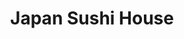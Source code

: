 ---
layout: place
title: "Japan Sushi House"
permalink: /virginia/hampton/japan-sushi-house.html
stateAbbr: VA
stateName: Virginia
cityName: Hampton
place_id: ChIJ8zOSvfGCuokRWhbBG5YHNm8
photos:
  - name: >-
      places/ChIJ8zOSvfGCuokRWhbBG5YHNm8/photos/AeeoHcJY4t0P2q2b-VSf1dW-0DjRSN-ZHgJa9pEm8k7IX-ZWmwo5765MlogHCVB711ysuO1Vwf5nXA5vEyPAq3lmkzGVVSJMQzxERrGB7CDHWFoAtRwQ-_mfNjjWFoj1lUHfwqQ7t60UHbiN4kfxPTrWaQffVdLWP30ojXBYlI5iC-rr_aMtRskyFek3ZeUgBUgcRC5p7g2pBxIlu5um8_qeyzwMFDDuIEKBNjkg7Im6zOECpWL67PsJNWy24uWy1fGO2Pq0_wFC8fvPVXE7Eo7Xg2-Fic5gqSDrIk53F1IO5txeID3sn8AsYQfeOX_Mn_aybVOlyuEBr6a2SLqkP8v6HB0uGBJ5q908GT7UqtsDLQLXRBYPKcohprA3GgCHXiyXLSFtAKaAtimUXUMq_B2PVYl77LWN0zsIZk8OjTHlarg
    widthPx: 4703
    heightPx: 3527
    authorAttributions:
      - displayName: John Toth
        uri: https://maps.google.com/maps/contrib/114980616996925068720
        photoUri: >-
          https://lh3.googleusercontent.com/a-/ALV-UjV2chmj9g-iATFN_Wu3e-Z6nXWbP5v4ZF5pPGiZojvab6ijk42F=s100-p-k-no-mo
    flagContentUri: >-
      https://www.google.com/local/imagery/report/?cb_client=maps_api_places.places_api&image_key=!1e10!2sCIHM0ogKEICAgICE4tSjPQ&hl=en-US
    googleMapsUri: >-
      https://www.google.com/maps/place//data=!3m4!1e2!3m2!1sCIHM0ogKEICAgICE4tSjPQ!2e10!4m2!3m1!1s0x89ba82f1bd9233f3:0x6f3607961bc1165a
  - name: >-
      places/ChIJ8zOSvfGCuokRWhbBG5YHNm8/photos/AeeoHcKTm4bq-Ojq4eSFaQflGwfSx404NEpl-l56PoYMkHBp9Lg5QyuQJxcVivqQ9s_l2-DNTtmYK2o79KWHxv08V0f2eWArLvwfpdLiYgi3B599WyffTIdP8J95UUEf_RESorbW8OB3TwPpFlkG2VM_ED9e81XemiT53dLiqiJVbo0-e4eEzfmcyHWVOkaMCcw1H76lEOQojArJwSBWhgGtrfOBMGqdH4Mw020h0qraoH2AuaiGMWNA4MmHMWmLoNAxcYfNgypmTYx-zdYOZKH_GOv-b7lo1TDOXnI6Oq7XJJq3Lw77xqx4J07o2-3gUw7G1UgOtzy5kKr26S4X6yWx3axY8gt8VvnWRebkNT5Hy_y2jfw5FoZqfmur3ClqSRUM3Ip0fPJTbP4ZeekXBMvFObCU2cVOC0sBIWRleoMqEadwxVH_
    widthPx: 1170
    heightPx: 576
    authorAttributions:
      - displayName: Jenny Leos
        uri: https://maps.google.com/maps/contrib/108009307713266669949
        photoUri: >-
          https://lh3.googleusercontent.com/a-/ALV-UjWyQzwHYFNlm7cYNW-8VOlg--tTjMWTx8ZFCu3kJ2PkY4LYjoro=s100-p-k-no-mo
    flagContentUri: >-
      https://www.google.com/local/imagery/report/?cb_client=maps_api_places.places_api&image_key=!1e10!2sCIHM0ogKEICAgIDujqakhAE&hl=en-US
    googleMapsUri: >-
      https://www.google.com/maps/place//data=!3m4!1e2!3m2!1sCIHM0ogKEICAgIDujqakhAE!2e10!4m2!3m1!1s0x89ba82f1bd9233f3:0x6f3607961bc1165a
  - name: >-
      places/ChIJ8zOSvfGCuokRWhbBG5YHNm8/photos/AeeoHcL65KLRXHwi-Ynp-PeMN67WCJ2WxKu7xjX6ebwHEwlhHzPCl4OLVlE5Fr69uNYHCJY2oysyooFntjJIVBNvYCSmlcnoWbri_cztQyrz8LWKdN2hh9YtaUUJ4FqlQXwNUYbFWjoTNQYQB-Cy17mW6ChUWSThKPaa8-p3-UlBt7hxzI-Fg3QvcM7oM_kNeMCNJ2Zyiw6kULo6VLdIxEaFEF5cXUsWfR1z0WgWKCRzufr2-UjFiDxh7gyEAfxREhPcUrBmqytPBKoQ0WeFH6GyNBTRO78F8HHP4fR8ihH3VPStQenFnAD1uTOZ7iVV2VEBCTITyMie4OfcINBM0fvPL4OyN5KtRj5ywOnCTuCakHfcrf0y89lk8QdoOKHPWFntBpNv2_A6-f3tjOOfcvlvj3tkjVWCi4CyEraubykox24CcA
    widthPx: 1794
    heightPx: 1223
    authorAttributions:
      - displayName: Mary Tibbs
        uri: https://maps.google.com/maps/contrib/108427454419709032482
        photoUri: >-
          https://lh3.googleusercontent.com/a-/ALV-UjWTcCtN0VbOSoKToZxabuGN9WO7IaZg6FKDVCVq4KdeN6tgvO2d2g=s100-p-k-no-mo
    flagContentUri: >-
      https://www.google.com/local/imagery/report/?cb_client=maps_api_places.places_api&image_key=!1e10!2sCIHM0ogKEICAgICO_M6XQQ&hl=en-US
    googleMapsUri: >-
      https://www.google.com/maps/place//data=!3m4!1e2!3m2!1sCIHM0ogKEICAgICO_M6XQQ!2e10!4m2!3m1!1s0x89ba82f1bd9233f3:0x6f3607961bc1165a
  - name: >-
      places/ChIJ8zOSvfGCuokRWhbBG5YHNm8/photos/AeeoHcJlMDGQWk9RLlC7KOq5aaczlcp5Ob7U07QjfBZcXUHYNlTyyrrCFXb5w0LGbOgNOpycwNtlGTIPEewqUs3_fGCERcV-h7A9HhY6hn2viO2n995wk1H8-MDC-LgTdlQegt1FWIOklpRd3vRQKuSpK1D-LKMlp-vxwgVQovf4utWiqqdcjFgnnuldyLeRDeLPwxtplaQFV76vgSC7RDQQO7YysXk0hRkJX-5-tYlVeHpYyHGixU9uVrwaInTjWNdmBeeDzKe3XEjUTt56zjJ8hW7zGrDZaKcBW60MkotIqfddtcoYD3SbZc5QeP2njsr1poG0VIUUV__vBNKGJN-j4bFvMXIe7vz7z2ejE0AJf3dB9kyEBpbVUhZ14estN7H6Fw8emlyHnUUGnLkD4OiCF31--6Qi_LHBBu11ZJKI8Mw
    widthPx: 3024
    heightPx: 4032
    authorAttributions:
      - displayName: Jay
        uri: https://maps.google.com/maps/contrib/112385763728657404406
        photoUri: >-
          https://lh3.googleusercontent.com/a-/ALV-UjUgPUqbpKpT-92akJ4ZCEpCTJVWBdsH6X0etEhUPhC0PCcmLzMb=s100-p-k-no-mo
    flagContentUri: >-
      https://www.google.com/local/imagery/report/?cb_client=maps_api_places.places_api&image_key=!1e10!2sCIHM0ogKEICAgIDjm6KACg&hl=en-US
    googleMapsUri: >-
      https://www.google.com/maps/place//data=!3m4!1e2!3m2!1sCIHM0ogKEICAgIDjm6KACg!2e10!4m2!3m1!1s0x89ba82f1bd9233f3:0x6f3607961bc1165a
  - name: >-
      places/ChIJ8zOSvfGCuokRWhbBG5YHNm8/photos/AeeoHcI74KDnZrCioWohDCotRIn3a1rRfeD1spI6Z7N2Qqe-C9ZGObOHjM6nD3zbdI9j5CrjwMZD7SEizY1PJYhywHjVxddiHqyD_zDhdXTmHOjZCU0OhU4MRIzWWM3kAW8qKQ__cb-qwvigNRDnepLdO8Je4mYuPhKPOiW8xng1i5hn0YXVmR31dKwe3EIWB_xcQ6tzj5Ts0v1WGh0rLffz91jmMqs8dmznucCCYKQ2a_elyrA135NC0nQtHcBF-c3KiF8-SGhO1cVPdmsbFTQ5QTx-hqZoBql6TVr0QFfIEy8P8avNWm3XqKShSXhXGoj69BciGYHwTj0g-R7h2tk7WxPol0fCoZogt6i9yd9AdJf3b28TFXk5DHbdfpx5Q4rnG_2hYvE5MHyDZA51Vjx5Y2KKwnF9IZW3Pox8nP3l6qKtJ_cjsfkPsSsgsc7q3TSm
    widthPx: 4080
    heightPx: 2296
    authorAttributions:
      - displayName: Christopher
        uri: https://maps.google.com/maps/contrib/111002453855522179584
        photoUri: >-
          https://lh3.googleusercontent.com/a/ACg8ocJjSa96qilFWXpV9Qt5kwU7qQX8K59ZGkZ6UVQ0nwEzAiJeEw=s100-p-k-no-mo
    flagContentUri: >-
      https://www.google.com/local/imagery/report/?cb_client=maps_api_places.places_api&image_key=!1e10!2sCIABIhAA3ireqT2awWef2GYABcE9&hl=en-US
    googleMapsUri: >-
      https://www.google.com/maps/place//data=!3m4!1e2!3m2!1sCIABIhAA3ireqT2awWef2GYABcE9!2e10!4m2!3m1!1s0x89ba82f1bd9233f3:0x6f3607961bc1165a
  - name: >-
      places/ChIJ8zOSvfGCuokRWhbBG5YHNm8/photos/AeeoHcJ2lYLB2whATBXRvVrRQV9yLkeO1PCVKpxWWwNfRwbLnIttWmuyOEBnLh5viKx0ENTFnvrx-ZcxRkcwDO_U2dnzbqhnxihJQpY7rXKMDqfzRQN2FjeIbGnwBiDxiahtH1AJoTPdVx6_LkuO2WECD9A7yx_P1rYdm9n4DG7xwtR42pO43nCU9e-TpSBeF2-SALUz47BPGTSdXXkbtSkUh3IeFAI_k6_MPEIf7BmwOgzb16QAJYRGw_58yeYNrnnleJ67wbsg1w3Doe4J4upEeEp9eoeRGdTfXNpv3897wYjf5JL8GQhnvl8NVW_nRpaw2J-yEnMsAKc49Jm9sWd9HKDj5vDO545LT9xxk8qrkvQ7DxTgqa8CoxZ9LUSo3yT3h2zbqALzWYgxN1GLns7ix8XIXc_9cq_FzWvcLaktdXfwuA
    widthPx: 1080
    heightPx: 1920
    authorAttributions:
      - displayName: Randy Cash
        uri: https://maps.google.com/maps/contrib/109636879246562329857
        photoUri: >-
          https://lh3.googleusercontent.com/a-/ALV-UjUWefjDwKmKLsAwiK1L6e_Qn2yc8n-XDA2y4I0D3_GDx3AzJaDw=s100-p-k-no-mo
    flagContentUri: >-
      https://www.google.com/local/imagery/report/?cb_client=maps_api_places.places_api&image_key=!1e10!2sCIHM0ogKEICAgIDEn6qyKA&hl=en-US
    googleMapsUri: >-
      https://www.google.com/maps/place//data=!3m4!1e2!3m2!1sCIHM0ogKEICAgIDEn6qyKA!2e10!4m2!3m1!1s0x89ba82f1bd9233f3:0x6f3607961bc1165a
  - name: >-
      places/ChIJ8zOSvfGCuokRWhbBG5YHNm8/photos/AeeoHcI5kJIwtmpVQBQLa_2uPI4x-OIbiolokwL01dKyOpiEv1EcHDYbcXd6gSCHkVcqW_GsEcxnlmlwXQD81wyTDL7nImMLF_ky5Hz0oFL0EOGW2aDz9qJKINv76djFFa5fsUaaHI2Purxpx-PqZNPUPmRxj5Pl7Jz5VECOpkAtsdptshS7z2GP0I91OLWsXw7KsURT21zAwE9UMTCxd3I3us0s1rsf7bvelmz6LPCjNNFJJ7xXcwyBEkSkeVt9_qcN13CxLaQ9JWAvU_QvtfAVq7fnfgV27kdJk7IA9venn7z0wQyJi_PBU6fiB1l9f57Ja0xHitSooEEh1fMnT4HY_u2iC0dkFkQZvqD5Hvg0Rc8h2eM3RUUnOb73JK_sHgfWL4SuGVhSJmv8QIWfFuXW4_ns5e15iux4s1B2G3dVaxU
    widthPx: 1080
    heightPx: 1920
    authorAttributions:
      - displayName: Randy Cash
        uri: https://maps.google.com/maps/contrib/109636879246562329857
        photoUri: >-
          https://lh3.googleusercontent.com/a-/ALV-UjUWefjDwKmKLsAwiK1L6e_Qn2yc8n-XDA2y4I0D3_GDx3AzJaDw=s100-p-k-no-mo
    flagContentUri: >-
      https://www.google.com/local/imagery/report/?cb_client=maps_api_places.places_api&image_key=!1e10!2sCIHM0ogKEICAgIDEn6qyGA&hl=en-US
    googleMapsUri: >-
      https://www.google.com/maps/place//data=!3m4!1e2!3m2!1sCIHM0ogKEICAgIDEn6qyGA!2e10!4m2!3m1!1s0x89ba82f1bd9233f3:0x6f3607961bc1165a
  - name: >-
      places/ChIJ8zOSvfGCuokRWhbBG5YHNm8/photos/AeeoHcLaC_wqotlpw2AU3VMtVeanFh4tdia1JfVT93VsztG1BbF5XCI310Lwk1fRhkxNzqAlO3so3vv3R_CJl-1OBQqYvHB3A8im6uR_kLtOLxkJ-UA5nrf4KxNF2KU89Kgda4nRlHhsL5-7lc5coJDkk5JuCiFaDo6t42zgfp1NWUPm5CINFvf5OHHYbPJNXi0jkcRX-gwPirn3Y4ds_C7EPcr8e73kVFN80v-5WUpvUkJRcyjho1-2mMZDGT5p7iPBX0GnQNeGDty3CVWUqiD5B4VDeSCLhvjIJ6swFmqDWWUwc0r_O_7P-QwBlC07jsSiXAv15wJJT0vvqvvNk4_L20eti3KJsOe4vY_0_FhWkZsKsW1NV20rYDchAXdjlXSVkKXeXUNQkAvL2zGbtGNdKZL6NUEM10aLEqJIc_YZUx2DhcTjBmrQj-AIbKJiICqf
    widthPx: 4080
    heightPx: 2296
    authorAttributions:
      - displayName: Christopher
        uri: https://maps.google.com/maps/contrib/111002453855522179584
        photoUri: >-
          https://lh3.googleusercontent.com/a/ACg8ocJjSa96qilFWXpV9Qt5kwU7qQX8K59ZGkZ6UVQ0nwEzAiJeEw=s100-p-k-no-mo
    flagContentUri: >-
      https://www.google.com/local/imagery/report/?cb_client=maps_api_places.places_api&image_key=!1e10!2sCIABIhAA3ireqT2awWef2QYABmm2&hl=en-US
    googleMapsUri: >-
      https://www.google.com/maps/place//data=!3m4!1e2!3m2!1sCIABIhAA3ireqT2awWef2QYABmm2!2e10!4m2!3m1!1s0x89ba82f1bd9233f3:0x6f3607961bc1165a
  - name: >-
      places/ChIJ8zOSvfGCuokRWhbBG5YHNm8/photos/AeeoHcK1Yn4v1AutjCTFQRZTU-HKaULHnQnJ-wwGaYuDcycQd6Asg9WPMeiIEV5mCnx9JVpHzLlMiLULBJMrBCTadXZQIDc-4jLkWgj4OnfMyZFSz2m33YWp-mO_vRx0mV5bh5EQRJSa9a_U6QypAEPq_GooMQtUDZPrI_MFFeAeaYazAu8YW5QbngamSc9O1xZjUE9qlyrYVgO3RqGXAQMbWO5MFyzcvJNySfn17DVHGOA92TabW4pSACOwi3xHXj9FvKusEjGw1CFhr4hND9ts1BLbHKbLF5LLJSvE4-ZBaD4o10GL8IoZGvyz7sCXs9kJ5sKGRmQdcUDTcI8zVuX8RBRoSCyiEdNbw0wVYBHRvfiEXyQ0kIgbBX7tlWpLPERvZqSwbsmn8_ciZxA0W7BOSldlF1gRKIz5BDpspzNTaQI
    widthPx: 1000
    heightPx: 1000
    authorAttributions:
      - displayName: jiang gina
        uri: https://maps.google.com/maps/contrib/115240382449093819954
        photoUri: >-
          https://lh3.googleusercontent.com/a/ACg8ocLMwmdL4N-wJQaUW_nuHmvXmS-Q8TA6ljCKWwIn24bkr-qtCA=s100-p-k-no-mo
    flagContentUri: >-
      https://www.google.com/local/imagery/report/?cb_client=maps_api_places.places_api&image_key=!1e10!2sCIHM0ogKEICAgID4z_u6GA&hl=en-US
    googleMapsUri: >-
      https://www.google.com/maps/place//data=!3m4!1e2!3m2!1sCIHM0ogKEICAgID4z_u6GA!2e10!4m2!3m1!1s0x89ba82f1bd9233f3:0x6f3607961bc1165a
  - name: >-
      places/ChIJ8zOSvfGCuokRWhbBG5YHNm8/photos/AeeoHcL-N1fLIki-WYKbGoib59hSuxa8wVmpQ_8bYiOf9f_LVLMbPuqgaCw0b2lhIMOgR5nKU9f5VRr5u_yQ2JIISEJtyzLVrQEAda-9l00HJBsE_zEQp6I0sLo8lXPVO_QrLI_x6qAtyp-K4SYCecgTki4WgvOM-sZ9A7jkpcgiaCtL8Q5DiF4kHpjtf7WcRWxOsyD79BaF7vWW1yNx1Za8sbMXHvd2JqpHz5HDEUnUuHBCR2SXNV-sbrcfggmmAOg3z4bhuunehAO4iK4kBZJZ9sQ39KKnzMIHSye50kkiLF-BHVGA_TdYWhmLNhPQ0uru5J-s08pwtBTYz4hRk--pbzOeV0oD4TIEj5lmezf1-vEDPeJnm9CvUaqdWKAjE0-TJH2Wol403jj5Fb6NqdyAMePbF6h60iWgHO-QbGFCing10PxUgpQKFTcQYdDvTA
    widthPx: 4080
    heightPx: 2296
    authorAttributions:
      - displayName: Christopher
        uri: https://maps.google.com/maps/contrib/111002453855522179584
        photoUri: >-
          https://lh3.googleusercontent.com/a/ACg8ocJjSa96qilFWXpV9Qt5kwU7qQX8K59ZGkZ6UVQ0nwEzAiJeEw=s100-p-k-no-mo
    flagContentUri: >-
      https://www.google.com/local/imagery/report/?cb_client=maps_api_places.places_api&image_key=!1e10!2sCIABIhADydmY9iNXCWef2VYAC_M6&hl=en-US
    googleMapsUri: >-
      https://www.google.com/maps/place//data=!3m4!1e2!3m2!1sCIABIhADydmY9iNXCWef2VYAC_M6!2e10!4m2!3m1!1s0x89ba82f1bd9233f3:0x6f3607961bc1165a
address: 1162 Big Bethel Rd, Hampton, VA 23666, USA
street: 1162 Big Bethel Rd
city: Hampton
state: VA
zip: '23666'
country: USA
neighborhood: null
latitude: '37.058245'
longitude: '-76.425371'
accessibility_options:
  wheelchairAccessibleParking: true
  wheelchairAccessibleEntrance: true
  wheelchairAccessibleRestroom: true
  wheelchairAccessibleSeating: true
business_status: OPERATIONAL
name: Japan Sushi House
google_maps_links:
  directionsUri: >-
    https://www.google.com/maps/dir//''/data=!4m7!4m6!1m1!4e2!1m2!1m1!1s0x89ba82f1bd9233f3:0x6f3607961bc1165a!3e0
  placeUri: https://maps.google.com/?cid=8013600928244504154
  writeAReviewUri: >-
    https://www.google.com/maps/place//data=!4m3!3m2!1s0x89ba82f1bd9233f3:0x6f3607961bc1165a!12e1
  reviewsUri: >-
    https://www.google.com/maps/place//data=!4m4!3m3!1s0x89ba82f1bd9233f3:0x6f3607961bc1165a!9m1!1b1
  photosUri: >-
    https://www.google.com/maps/place//data=!4m3!3m2!1s0x89ba82f1bd9233f3:0x6f3607961bc1165a!10e5
primary_type: Japanese Restaurant
opening_hours:
  regular: null
  current: null
secondary_opening_hours:
  regular:
    weekdayDescriptions: null
    type: null
  current:
    weekdayDescriptions: null
    type: null
phone: (757) 838-0666
price_level: PRICE_LEVEL_MODERATE
price_range: $10 &ndash; $20
rating: '4.1'
rating_count: 136
website: https://www.japansushihouseva.com/?utm_source=gmb&utm_medium=website
description: null
reviews:
  - name: >-
      places/ChIJ8zOSvfGCuokRWhbBG5YHNm8/reviews/ChZDSUhNMG9nS0VJQ0FnSUNPX002WFBnEAE
    relativePublishTimeDescription: 2 years ago
    rating: 1
    text:
      text: >-
        The sushi was lacking taste! We wanted so badly to find a regular spot.
        Everything tasted very blah, even the wasabi. I never ruin my sushi with
        soy sauce overload, but today was different. The spicy tuna had hardly
        any spice and looked very dry, almost looked like the tuna you can by in
        the snack packs- kind if tasted like it too. No hospitality...tbh I
        wasn't even sure if they appreciated my business. PLEASE HELP! I'm
        searching for an awesome Sushi restaurant and haven't found one in the
        Peninsula area since Soya closed at Coliseum Central.
      languageCode: en
    originalText:
      text: >-
        The sushi was lacking taste! We wanted so badly to find a regular spot.
        Everything tasted very blah, even the wasabi. I never ruin my sushi with
        soy sauce overload, but today was different. The spicy tuna had hardly
        any spice and looked very dry, almost looked like the tuna you can by in
        the snack packs- kind if tasted like it too. No hospitality...tbh I
        wasn't even sure if they appreciated my business. PLEASE HELP! I'm
        searching for an awesome Sushi restaurant and haven't found one in the
        Peninsula area since Soya closed at Coliseum Central.
      languageCode: en
    authorAttribution:
      displayName: Mary Tibbs
      uri: https://www.google.com/maps/contrib/108427454419709032482/reviews
      photoUri: >-
        https://lh3.googleusercontent.com/a-/ALV-UjWTcCtN0VbOSoKToZxabuGN9WO7IaZg6FKDVCVq4KdeN6tgvO2d2g=s128-c0x00000000-cc-rp-mo-ba6
    publishTime: '2022-06-04T20:27:05.400045Z'
    flagContentUri: >-
      https://www.google.com/local/review/rap/report?postId=ChZDSUhNMG9nS0VJQ0FnSUNPX002WFBnEAE&d=17924085&t=1
    googleMapsUri: >-
      https://www.google.com/maps/reviews/data=!4m6!14m5!1m4!2m3!1sChZDSUhNMG9nS0VJQ0FnSUNPX002WFBnEAE!2m1!1s0x89ba82f1bd9233f3:0x6f3607961bc1165a
  - name: >-
      places/ChIJ8zOSvfGCuokRWhbBG5YHNm8/reviews/ChZDSUhNMG9nS0VJQ0FnSURKMGFtclVREAE
    relativePublishTimeDescription: a year ago
    rating: 5
    text:
      text: >-
        Ordered on Postmates, and have never eaten here before.


        Ordered some food from here, and I am very surprised. I've never had a
        place have food that tastes good when sushi is involved. And I love how
        they logically pack it. Would definitely eat here either Ordered or in
        person again 🙂
      languageCode: en
    originalText:
      text: >-
        Ordered on Postmates, and have never eaten here before.


        Ordered some food from here, and I am very surprised. I've never had a
        place have food that tastes good when sushi is involved. And I love how
        they logically pack it. Would definitely eat here either Ordered or in
        person again 🙂
      languageCode: en
    authorAttribution:
      displayName: Jarod Smith
      uri: https://www.google.com/maps/contrib/108217891889180149972/reviews
      photoUri: >-
        https://lh3.googleusercontent.com/a-/ALV-UjVUI8jMOOgVf_9__VxlCGOk1PhnYblIbt39OPmOuM8A7OX1bJ_Kxw=s128-c0x00000000-cc-rp-mo-ba3
    publishTime: '2023-07-18T21:42:44.048581Z'
    flagContentUri: >-
      https://www.google.com/local/review/rap/report?postId=ChZDSUhNMG9nS0VJQ0FnSURKMGFtclVREAE&d=17924085&t=1
    googleMapsUri: >-
      https://www.google.com/maps/reviews/data=!4m6!14m5!1m4!2m3!1sChZDSUhNMG9nS0VJQ0FnSURKMGFtclVREAE!2m1!1s0x89ba82f1bd9233f3:0x6f3607961bc1165a
  - name: >-
      places/ChIJ8zOSvfGCuokRWhbBG5YHNm8/reviews/ChdDSUhNMG9nS0VJQ0FnSUR1anNhSmxBRRAB
    relativePublishTimeDescription: 2 years ago
    rating: 1
    text:
      text: >-
        I order Chicken udon, if you look it up online it’s nothing like what I
        received. It has do soup, and it has vegetables in it as well. Did not
        smell or taste like udon is supposed to. Had to take the veggies to the
        side. Very disappointed.
      languageCode: en
    originalText:
      text: >-
        I order Chicken udon, if you look it up online it’s nothing like what I
        received. It has do soup, and it has vegetables in it as well. Did not
        smell or taste like udon is supposed to. Had to take the veggies to the
        side. Very disappointed.
      languageCode: en
    authorAttribution:
      displayName: Jenny Leos
      uri: https://www.google.com/maps/contrib/108009307713266669949/reviews
      photoUri: >-
        https://lh3.googleusercontent.com/a-/ALV-UjWyQzwHYFNlm7cYNW-8VOlg--tTjMWTx8ZFCu3kJ2PkY4LYjoro=s128-c0x00000000-cc-rp-mo
    publishTime: '2022-08-20T19:11:50.628836Z'
    flagContentUri: >-
      https://www.google.com/local/review/rap/report?postId=ChdDSUhNMG9nS0VJQ0FnSUR1anNhSmxBRRAB&d=17924085&t=1
    googleMapsUri: >-
      https://www.google.com/maps/reviews/data=!4m6!14m5!1m4!2m3!1sChdDSUhNMG9nS0VJQ0FnSUR1anNhSmxBRRAB!2m1!1s0x89ba82f1bd9233f3:0x6f3607961bc1165a
  - name: >-
      places/ChIJ8zOSvfGCuokRWhbBG5YHNm8/reviews/ChZDSUhNMG9nS0VJQ0FnSUMyck5XZEVREAE
    relativePublishTimeDescription: 3 years ago
    rating: 5
    text:
      text: >-
        Great sushi at a great price. My preferred sushi bar in the
        Hampton/Newport News area. They have great deals for lunch and the fish
        is always fresh and tasty. I've tried about 6 or 7 different rolls and
        it's pretty hard to pick wrong. The Summer Roll and the miso soup are
        especially delicious!!
      languageCode: en
    originalText:
      text: >-
        Great sushi at a great price. My preferred sushi bar in the
        Hampton/Newport News area. They have great deals for lunch and the fish
        is always fresh and tasty. I've tried about 6 or 7 different rolls and
        it's pretty hard to pick wrong. The Summer Roll and the miso soup are
        especially delicious!!
      languageCode: en
    authorAttribution:
      displayName: Joey Daniel
      uri: https://www.google.com/maps/contrib/118398922513919707016/reviews
      photoUri: >-
        https://lh3.googleusercontent.com/a/ACg8ocKmq3nc1GKTYQPxj3rbg-05zpleeSZOnMJSGhE8j9yb1VPXRA=s128-c0x00000000-cc-rp-mo
    publishTime: '2022-04-14T18:14:43.496642Z'
    flagContentUri: >-
      https://www.google.com/local/review/rap/report?postId=ChZDSUhNMG9nS0VJQ0FnSUMyck5XZEVREAE&d=17924085&t=1
    googleMapsUri: >-
      https://www.google.com/maps/reviews/data=!4m6!14m5!1m4!2m3!1sChZDSUhNMG9nS0VJQ0FnSUMyck5XZEVREAE!2m1!1s0x89ba82f1bd9233f3:0x6f3607961bc1165a
  - name: >-
      places/ChIJ8zOSvfGCuokRWhbBG5YHNm8/reviews/ChZDSUhNMG9nS0VJQ0FnSURIb3NHWE1REAE
    relativePublishTimeDescription: 7 months ago
    rating: 1
    text:
      text: >-
        I placed an order online and was given a hassle about adding onions to
        my order. The lady stated that she could add onions to one fried rice
        but not the other. On top of that, it was an additional 2 dollars to add
        onions after already placing a 50 dollar order. A man then got on the
        phone and was rude. The customer service was lacking. I honestly use to
        like there food, but I will never return to spend my hard earned money
        in an establishment where I'm not welcome and accommodations are not
        made.
      languageCode: en
    originalText:
      text: >-
        I placed an order online and was given a hassle about adding onions to
        my order. The lady stated that she could add onions to one fried rice
        but not the other. On top of that, it was an additional 2 dollars to add
        onions after already placing a 50 dollar order. A man then got on the
        phone and was rude. The customer service was lacking. I honestly use to
        like there food, but I will never return to spend my hard earned money
        in an establishment where I'm not welcome and accommodations are not
        made.
      languageCode: en
    authorAttribution:
      displayName: Cloteal Lofland
      uri: https://www.google.com/maps/contrib/116864860700064707502/reviews
      photoUri: >-
        https://lh3.googleusercontent.com/a/ACg8ocIUqB76N_p14bbjOmzZhI1f6XytuQPEG1zT6DsTD3j5C7vxhA=s128-c0x00000000-cc-rp-mo-ba2
    publishTime: '2024-09-14T01:41:50.628309Z'
    flagContentUri: >-
      https://www.google.com/local/review/rap/report?postId=ChZDSUhNMG9nS0VJQ0FnSURIb3NHWE1REAE&d=17924085&t=1
    googleMapsUri: >-
      https://www.google.com/maps/reviews/data=!4m6!14m5!1m4!2m3!1sChZDSUhNMG9nS0VJQ0FnSURIb3NHWE1REAE!2m1!1s0x89ba82f1bd9233f3:0x6f3607961bc1165a
parking_options:
  freeParkingLot: true
  freeStreetParking: true
  valetParking: false
payment_options:
  acceptsCreditCards: true
  acceptsDebitCards: true
  acceptsCashOnly: false
  acceptsNfc: true
allow_dogs: null
curbside_pickup: null
delivery: true
dine_in: true
good_for_children: true
good_for_groups: null
good_for_sports: false
live_music: false
menu_for_children: false
outdoor_seating: false
reservable: true
restroom: true
serves_beer: false
serves_breakfast: false
serves_brunch: false
serves_cocktails: false
serves_coffee: false
serves_dinner: true
serves_dessert: true
serves_lunch: true
serves_vegetarian_food: true
serves_wine: false
takeout: true

---